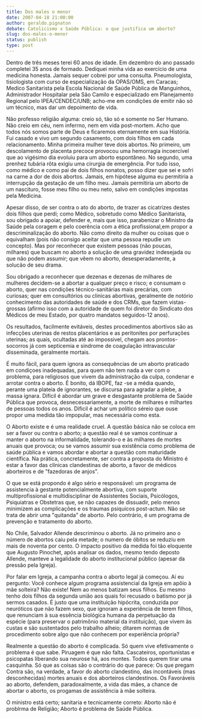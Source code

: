 ```yaml
---
title: Dos males o menor
date: 2007-04-18 21:00:00
author: geraldo.pignaton
debate: Catolicismo x Saúde Pública: o que justifica um aborto?
slug: dos-males-o-menor
status: publish 
type: post
---
```


  

 Dentro de três meses terei 60 anos de idade. Em dezembro do ano passado completei 35 anos de formado. Dediquei minha vida ao exercício de uma medicina honesta. Jamais sequer cobrei por uma consulta. Pneumologista, tisiologista com curso de especialização da OPAS/OMS, em Caracas; Medico Sanitarista pela Escola Nacional de Saúde Pública de Manguinhos, Administrador Hospitalar pela São Camilo e especializado em Planejamento Regional pelo IPEA/CENDEC/UNB; acho-me em condições de emitir não só um técnico, mas dar um depoimento de vida.   
  
Não professo religião alguma: creio só, tão só e somente no Ser Humano. Não creio em céu, nem inferrno, nem em vida post-mortem. Acho que todos nós somos parte de Deus e ficaremos eternamente em sua História. Fui casado e vivo um segundo casamento, com dois filhos em cada relacionamento. Minha primeira mulher teve dois abortos. No primeiro, um descolamento de placenta precoce provocou uma hemorragia incoercível que ao vigésimo dia evoluiu para um aborto espontâneo. No segundo, uma prenhez tubária rôta exigiu uma cirurgia de emergência. Por tudo isso, como médico e como pai de dois filhos nonatos, posso dizer que sei e sofri na carne a dor de dois abortos. Jamais, em hipótese alguma eu permitiria a interrupção da gestação de um filho meu. Jamais permitiria um aborto de um nascituro, fosse meu filho ou meu neto, salvo em condições impostas pela Medicina.   
  
Apesar disso, de ser contra o ato do aborto, de trazer as cicatrizes destes dois filhos que perdi; como Médico, sobretudo como Médico Sanitarista, sou obrigado a apoiar, defender e, mais que isso, parabenizar o Ministro da Saúde pela coragem e pelo coerência com a ética profissional,em propor a descriminalização do aborto. Não como direito da mulher ou coisas que o equivalham (pois não consigo aceitar que uma pessoa repudie um concepto). Mas por reconhecer que existem pessoas (não poucas, milhares) que buscam no aborto a solução de uma gravidez indesejada ou que não podem assumir; que vêem no aborto, desesperadamente, a solucão de seu drama.   
  
Sou obrigado a reconhecer que dezenas e dezenas de milhares de mulheres decidem-se a abortar a qualquer preço e risco; e consumam o aborto, quer nas condições técnico-sanitárias mais precárias, com curiosas; quer em consultórios ou clinicas abortivas, geralmente de notório conhecimento das autoridades de saúde e dos CRMs, que fazem vistas-grossas (afirmo isso com a autoridade de quem foi diretor do Sindicato dos Médicos de meu Estado, por quatro mandatos seguidos-12 anos).  
  
Os resultados, facilmente evitáveis, destes procedimentos abortivos são as infecções uterinas de restos placentários e as peritonites por perfurações uterinas; as quais, ocultadas até ao impossivel, chegam aos prontos-socorros já com septicemia e sindrome de coagulação intravascular disseminada, geralmente mortais.  
  
É muito fácil, para quem ignora as consequências de um aborto praticado em condiçoes inadequadas, para quem não tem nada a ver com o problema, para religiosos que vivem da administração da culpa, condenar e arrotar contra o aborto. É bonito, dá IBOPE, faz -se a média quando, perante uma plateia de ignorantes, se discursa para agradar a plebe, a massa ignara. Difícil é abordar um grave e desgastante problema de Saúde Pública que provoca, desnecessariamente, a morte de milhares e milhartes de pessoas todos os anos. Dificil é achar um político séreio que ouse propor uma medida tão impopular, mas necessária como esta.  
  
O Aborto existe e é uma realidade cruel. A questão básica não se coloca em ser a favor ou contra o aborto; a questão real é se vamos continuar a manter o aborto na informalidade, tolerando-o e às milhares de mortes anuais que provoca; ou se vamos assumir sua existência como problema de saúde pública e vamos abordar e abortar a questão com maturidade científica. Na prática, concretamente, ser contra a proposta do Ministro é estar a favor das clínicas clandestinas de aborto, a favor de médicos aborteiros e de "fazedoras de anjos".  
  
O que se está propondo é algo sério e responsável: um programa de assistencia à gestante potencialmente abortiva, com suporte multiprofissional e multidisciplinar de Assistentes Sociais, Psicólogos, Psiquiatras e Obstetras que, se não capazes de dissuadir, pelo menos minimizem as complicações e os traumas psiquicos post-actum. Não se trata de abrir uma "quitanda" de aborto. Pelo contrário, é um programa de prevenção e tratamento do aborto.  
  
No Chile, Salvador Allende descriminou o aborto. Já no primeiro ano o número de abortos caiu pela metade; o numero de óbitos se reduziu em mais de noventa por cento. O impacto positivo da medida foi tão eloquente que Augusto Pinochet, após analisar os dados, mesmo tendo deposto Allende, manteve a legalidade do aborto institucional público (apesar da pressão pela Igreja).  
  
Por falar em Igreja, a campanha contra o aborto legal já começou. Aí eu pergunto: Você conhece algum programa assistencial da Igreja em apôio à mãe solteira? Não existe! Nem ao menos batizam seus filhos. Eu mesmo tenho dois filhos da segunda união aos quais foi recusado o batismo por já sermos casados. É justo que uma instituição hipócrita, conduzida por neuróticos que não fazem sexo, que ignoram a experiência de terem filhos, que renunciam à sua essência biológica humana da perpetuação da espécie (para preservar o patrimônio material da instituição), que vivem às custas e são sustentados pelo trabalho alheio; ditarem normas de procedimento sobre algo que não conhecem por experiência própria?  
  
Realmente a questão do aborto é complicada. Só quem vive efetivamente o problema é que sabe. Piruagem é que não falta. Cascateiros, oportunistas e psicopatas liberando sua neurose há, aos montes. Todos querem tirar uma casquinha. Só que as coisas são o contrário do que parece: Os que pregam Contra são, na verdade, a favor do aborto clandestino, das incontáveis (mas desconhecidas) mortes anuais e dos aborteiros clandestinos. Os Favoráveis ao aborto, defendem, paradoxalmente, a vida das mães, a chance de abortar o aborto, os progamas de assistência à mãe solteira.  
  
O ministro está certo; sanitaria e tecnicamente correto: Aborto não é problrma de Religião; Aborto é problema de Saúde Pública.
